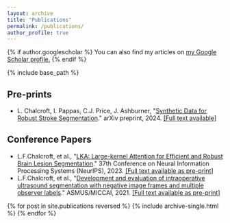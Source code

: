 ```yaml
---
layout: archive
title: "Publications"
permalink: /publications/
author_profile: true
---
```


{% if author.googlescholar %}
  You can also find my articles on <u><a href="{{author.googlescholar}}">my Google Scholar profile</a>.</u>
{% endif %}

{% include base_path %}

<h2>Pre-prints</h2>

<ul>
  <li>
    L. Chalcroft, I. Pappas, C.J. Price, J. Ashburner, "<a href="/publication/2024-synthetic-data-stroke-segmentation">Synthetic Data for Robust Stroke Segmentation</a>." arXiv preprint, 2024. <a href="http://arxiv.org/abs/2404.01946v1">[Full text available]</a>
  </li>
</ul>

<h2>Conference Papers</h2>

<ul>
  <li>
    L.F.Chalcroft, et al., "<a href="/publication/2023-lka-brain-lesion-segmentation">LKA: Large-kernel Attention for Efficient and Robust Brain Lesion Segmentation</a>." 37th Conference on Neural Information Processing Systems (NeurIPS), 2023. <a href="https://arxiv.org/pdf/2308.07251">[Full text available as pre-print]</a>
  </li>
  <li>
    L.F.Chalcroft, et al., "<a href="/publication/2021-intraoperative-ultrasound-segmentation">Development and evaluation of intraoperative ultrasound segmentation with negative image frames and multiple observer labels</a>." ASMUS/MICCAI, 2021. <a href="https://arxiv.org/pdf/2108.04114">[Full text available as pre-print]</a>
  </li>
</ul>

{% for post in site.publications reversed %}
  {% include archive-single.html %}
{% endfor %}
